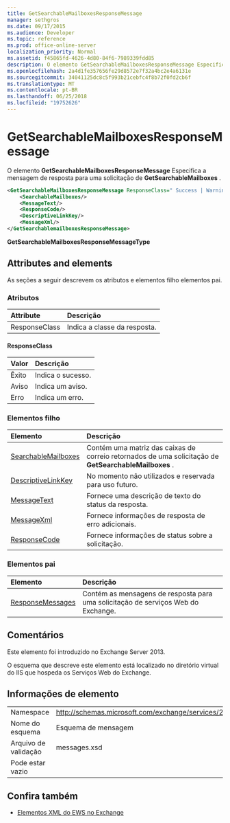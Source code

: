 ```yaml
---
title: GetSearchableMailboxesResponseMessage
manager: sethgros
ms.date: 09/17/2015
ms.audience: Developer
ms.topic: reference
ms.prod: office-online-server
localization_priority: Normal
ms.assetid: f45865fd-4626-4d80-84f6-7989339fdd85
description: O elemento GetSearchableMailboxesResponseMessage Especifica a mensagem de resposta para uma solicitação de GetSearchableMailboxes.
ms.openlocfilehash: 2a4d1fe357656fe29d8572e7f32a4bc2e4a6131e
ms.sourcegitcommit: 34041125dc8c5f993b21cebfc4f8b72f0fd2cb6f
ms.translationtype: MT
ms.contentlocale: pt-BR
ms.lasthandoff: 06/25/2018
ms.locfileid: "19752626"
---
```

# <a name="getsearchablemailboxesresponsemessage"></a>GetSearchableMailboxesResponseMessage

O elemento **GetSearchableMailboxesResponseMessage** Especifica a mensagem de resposta para uma solicitação de **GetSearchableMailboxes** . 
  
```XML
<GetSearchableMailboxesResponseMessage ResponseClass=" Success | Warning | Error ">
    <SearchableMailboxes/>
    <MessageText/>
    <ResponseCode/>
    <DescriptiveLinkKey/>
    <MessageXml/>
</GetSearchablemailboxesResponseMessage>
```

 **GetSearchableMailboxesResponseMessageType**
## <a name="attributes-and-elements"></a>Attributes and elements

As seções a seguir descrevem os atributos e elementos filho elementos pai.
  
### <a name="attributes"></a>Atributos

|**Attribute**|**Descrição**|
|:-----|:-----|
|ResponseClass  <br/> |Indica a classe da resposta.  <br/> |
   
#### <a name="responseclass"></a>ResponseClass

|**Valor**|**Descrição**|
|:-----|:-----|
|Êxito  <br/> |Indica o sucesso.  <br/> |
|Aviso  <br/> |Indica um aviso.  <br/> |
|Erro  <br/> |Indica um erro.  <br/> |
   
### <a name="child-elements"></a>Elementos filho

|**Elemento**|**Descrição**|
|:-----|:-----|
|[SearchableMailboxes](searchablemailboxes.md) <br/> |Contém uma matriz das caixas de correio retornados de uma solicitação de **GetSearchableMailboxes** .  <br/> |
|[DescriptiveLinkKey](descriptivelinkkey.md) <br/> |No momento não utilizados e reservada para uso futuro.  <br/> |
|[MessageText](messagetext.md) <br/> |Fornece uma descrição de texto do status da resposta.  <br/> |
|[MessageXml](messagexml.md) <br/> |Fornece informações de resposta de erro adicionais.  <br/> |
|[ResponseCode](responsecode.md) <br/> |Fornece informações de status sobre a solicitação.  <br/> |
   
### <a name="parent-elements"></a>Elementos pai

|**Elemento**|**Descrição**|
|:-----|:-----|
|[ResponseMessages](responsemessages.md) <br/> |Contém as mensagens de resposta para uma solicitação de serviços Web do Exchange.  <br/> |
   
## <a name="remarks"></a>Comentários

Este elemento foi introduzido no Exchange Server 2013.
  
O esquema que descreve este elemento está localizado no diretório virtual do IIS que hospeda os Serviços Web do Exchange.
  
## <a name="element-information"></a>Informações de elemento

|||
|:-----|:-----|
|Namespace  <br/> |http://schemas.microsoft.com/exchange/services/2006/messages  <br/> |
|Nome do esquema  <br/> |Esquema de mensagem  <br/> |
|Arquivo de validação  <br/> |messages.xsd  <br/> |
|Pode estar vazio  <br/> ||
   
## <a name="see-also"></a>Confira também



- [Elementos XML do EWS no Exchange](ews-xml-elements-in-exchange.md)

